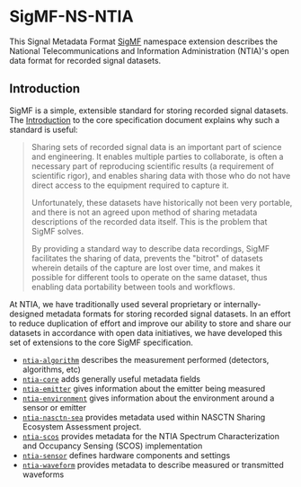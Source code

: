 # SigMF-NS-NTIA

This Signal Metadata Format [SigMF](https://github.com/gnuradio/SigMF) namespace extension describes the National
Telecommunications and Information Administration (NTIA)'s open data format for
recorded signal datasets.

## Introduction

SigMF is a simple, extensible standard for
storing recorded signal datasets. The
[Introduction](https://github.com/gnuradio/SigMF/blob/master/sigmf-spec.md#introduction)
to the core specification document explains why such a standard is useful:

> Sharing sets of recorded signal data is an important part of science and engineering. It enables multiple parties to collaborate, is often a necessary part of reproducing scientific results (a requirement of scientific rigor), and enables sharing data with those who do not have direct access to the equipment required to capture it.
>
> Unfortunately, these datasets have historically not been very portable, and there is not an agreed upon method of sharing metadata descriptions of the recorded data itself. This is the problem that SigMF solves.
>
> By providing a standard way to describe data recordings, SigMF facilitates the sharing of data, prevents the "bitrot" of datasets wherein details of the capture are lost over time, and makes it possible for different tools to operate on the same dataset, thus enabling data portability between tools and workflows.

At NTIA, we have traditionally used several proprietary or internally-designed
metadata formats for storing recorded signal datasets. In an effort to reduce
duplication of effort and improve our ability to store and share our datasets
in accordance with open data initiatives, we have developed this set of
extensions to the core SigMF specification.

- [`ntia-algorithm`](ntia-algorithm.sigmf-ext.md) describes the measurement performed (detectors, algorithms, etc)
- [`ntia-core`](ntia-core.sigmf-ext.md) adds generally useful metadata fields
- [`ntia-emitter`](ntia-emitter.sigmf-ext.md) gives information about the emitter being measured
- [`ntia-environment`](ntia-environment.sigmf-ext.md) gives information about the environment around a sensor or emitter
- [`ntia-nasctn-sea`](ntia-nasctn-sea.sigmf-ext.md) provides metadata used within NASCTN Sharing Ecosystem Assessment project.  
- [`ntia-scos`](ntia-scos.sigmf-ext.md) provides metadata for the NTIA Spectrum Characterization and Occupancy Sensing (SCOS) implementation
- [`ntia-sensor`](ntia-sensor.sigmf-ext.md) defines hardware components and settings
- [`ntia-waveform`](ntia-waveform.sigmf-ext.md) provides metadata to describe measured or transmitted waveforms
